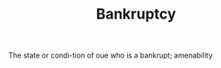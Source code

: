 ---
title: Bankruptcy
letter: B
permalink: "/definitions/bankruptcy.html"
body: 1. The state or condi-tion of oue who is a bankrupt; amenability
published_at: '2018-07-07'
layout: post
---